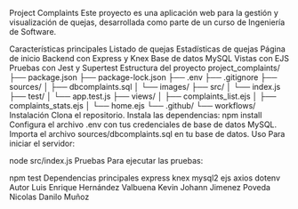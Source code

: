 Project Complaints
Este proyecto es una aplicación web para la gestión y visualización de quejas, desarrollada como parte de un curso de Ingeniería de Software.

Características principales
Listado de quejas
Estadísticas de quejas
Página de inicio
Backend con Express y Knex
Base de datos MySQL
Vistas con EJS
Pruebas con Jest y Supertest
Estructura del proyecto
project_complaints/
├── package.json
├── package-lock.json
├── .env
├── .gitignore
├── sources/
│   ├── dbcomplaints.sql
│   └── images/
├── src/
│   └── index.js
├── test/
│   └── app.test.js
├── views/
│   ├── complaints_list.ejs
│   ├── complaints_stats.ejs
│   └── home.ejs
└── .github/
    └── workflows/
Instalación
Clona el repositorio.
Instala las dependencias:
npm install
Configura el archivo .env con tus credenciales de base de datos MySQL.
Importa el archivo sources/dbcomplaints.sql en tu base de datos.
Uso
Para iniciar el servidor:

node src/index.js
Pruebas
Para ejecutar las pruebas:

npm test
Dependencias principales
express
knex
mysql2
ejs
axios
dotenv
Autor
Luis Enrique Hernández Valbuena
Kevin Johann Jimenez Poveda
Nicolas Danilo Muñoz
